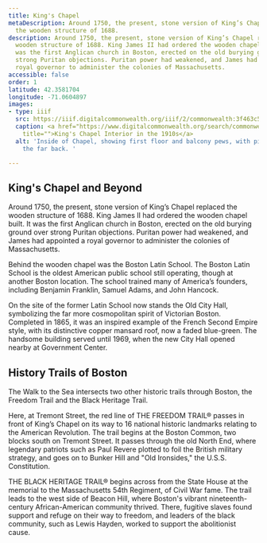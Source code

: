 ```yaml
---
title: King's Chapel
metaDescription: Around 1750, the present, stone version of King’s Chapel replaced
  the wooden structure of 1688.
description: Around 1750, the present, stone version of King’s Chapel replaced the
  wooden structure of 1688. King James II had ordered the wooden chapel built. It
  was the first Anglican church in Boston, erected on the old burying ground over
  strong Puritan objections. Puritan power had weakened, and James had appointed a
  royal governor to administer the colonies of Massachusetts.
accessible: false
order: 1
latitude: 42.3581704
longitude: -71.0604897
images:
- type: iiif
  src: https://iiif.digitalcommonwealth.org/iiif/2/commonwealth:3f463c51h
  caption: <a href="https://www.digitalcommonwealth.org/search/commonwealth:3f463c507"
    title="">King's Chapel Interior in the 1910s</a>
  alt: 'Inside of Chapel, showing first floor and balcony pews, with pipe organ in
    the far back. '

---
```

## King's Chapel and Beyond

Around 1750, the present, stone version of King’s Chapel replaced the wooden structure of 1688. King James II had ordered the wooden chapel built. It was the first Anglican church in Boston, erected on the old burying ground over strong Puritan objections. Puritan power had weakened, and James had appointed a royal governor to administer the colonies of Massachusetts.

Behind the wooden chapel was the Boston Latin School. The Boston Latin School is the oldest American public school still operating, though at another Boston location. The school trained many of America’s founders, including Benjamin Franklin, Samuel Adams, and John Hancock.

On the site of the former Latin School now stands the Old City Hall, symbolizing the far more cosmopolitan spirit of Victorian Boston. Completed in 1865, it was an inspired example of the French Second Empire style, with its distinctive copper mansard roof, now a faded blue-green. The handsome building served until 1969, when the new City Hall opened nearby at Government Center.

## History Trails of Boston

The Walk to the Sea intersects two other historic trails through Boston, the Freedom Trail and the Black Heritage Trail.

Here, at Tremont Street, the red line of THE FREEDOM TRAIL® passes in front of King’s Chapel on its way to 16 national historic landmarks relating to the American Revolution. The trail begins at the Boston Common, two blocks south on Tremont Street. It passes through the old North End, where legendary patriots such as Paul Revere plotted to foil the British military strategy, and goes on to Bunker Hill and "Old Ironsides," the U.S.S. Constitution.

THE BLACK HERITAGE TRAIL® begins across from the State House at the memorial to the Massachusetts 54th Regiment, of Civil War fame. The trail leads to the west side of Beacon Hill, where Boston's vibrant nineteenth-century African-American community thrived. There, fugitive slaves found support and refuge on their way to freedom, and leaders of the black community, such as Lewis Hayden, worked to support the abolitionist cause.